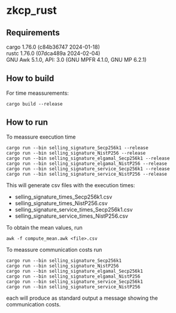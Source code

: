 # zkcp\_rust

## Requirements
cargo 1.76.0 (c84b36747 2024-01-18)  
rustc 1.76.0 (07dca489a 2024-02-04)  
GNU Awk 5.1.0, API: 3.0 (GNU MPFR 4.1.0, GNU MP 6.2.1)  

## How to build

For time meassurements:
```
cargo build --release
```

## How to run

To meassure execution time
```
cargo run --bin selling_signature_Secp256k1 --release
cargo run --bin selling_signature_NistP256 --release
cargo run --bin selling_signature_elgamal_Secp256k1 --release
cargo run --bin selling_signature_elgamal_NistP256 --release
cargo run --bin selling_signature_service_Secp256k1 --release
cargo run --bin selling_signature_service_NistP256 --release
```

This will generate csv files with the execution times:
- selling\_signature\_times\_Secp256k1.csv
- selling\_signature\_times\_NistP256.csv
- selling\_signature\_service\_times\_Secp256k1.csv
- selling\_signature\_service\_times\_NistP256.csv

To obtain the mean values, run
```
awk -f compute_mean.awk <file>.csv
```

To meassure communication costs run
```
cargo run --bin selling_signature_Secp256k1
cargo run --bin selling_signature_NistP256
cargo run --bin selling_signature_elgamal_Secp256k1
cargo run --bin selling_signature_elgamal_NistP256
cargo run --bin selling_signature_service_Secp256k1
cargo run --bin selling_signature_service_NistP256
```
each will produce as standard output a message showing the communication costs.


